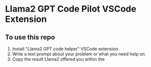 # Llama2 GPT Code Pilot VSCode Extension


## To use this repo

1. Install "Llama2 GPT code helper" VSCode extension.
2. Write a text prompt about your problem or what you need help on.
3. Copy the result Llama2 offered you within the 

